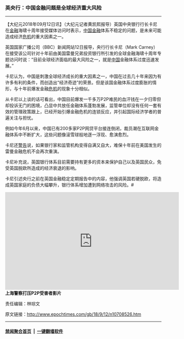 ### 英央行：中国金融问题是全球经济重大风险
------------------------

<p>【大纪元2018年09月12日讯】（大纪元记者黄凯熙报导）英国中央银行行长卡尼在<a href="http://www.epochtimes.com/gb/tag/%E9%87%91%E8%9E%8D.html">金融</a>海啸十周年接受媒体访问时表示，<a href="http://www.epochtimes.com/gb/tag/%E4%B8%AD%E5%9B%BD.html">中国</a><a href="http://www.epochtimes.com/gb/tag/%E9%87%91%E8%9E%8D.html">金融</a>体系不稳定的问题，是未来可能造成经济<a href="http://www.epochtimes.com/gb/tag/%E5%8D%B1%E6%9C%BA.html">危机</a>的重大因素之一。</p>
<p>英国国家广播公司（BBC）新闻网站12日报导，央行行长卡尼（Mark Carney）在接受该公司针对十年前由美国雷曼兄弟投资银行所引发的全球金融海啸十周年专题访问时说：“目前全球经济面临的最大风险之一，就是<a href="http://www.epochtimes.com/gb/tag/%E4%B8%AD%E5%9B%BD.html">中国</a>金融体系过度迅速发展。”</p>
<p>卡尼认为，中国是刺激全球经济成长的重大因素之一，中国在过去几十年来因为有许多有利的条件，而创造出“经济奇迹”的荣景。但是该国金融体系过度膨胀的情形，与十年前爆发金融<a href="http://www.epochtimes.com/gb/tag/%E5%8D%B1%E6%9C%BA.html">危机</a>的现象十分相似。</p>
<p>从卡尼以上谈的话可看出，中国目前爆发一千多万P2P难民的血汗钱在一夕归零但却投诉无门的困境，凸显中共放任金融体系蓬勃发展，监管单位却没有任何一套有效的管理政策跟上，已经开始引爆金融危机的连锁反应，并引起国际经济学者的普遍关注与担忧。</p>
<p>例如今年6月以来，中国已有200多家P2P网贷平台接连倒闭，裁员潮在互联网金融体系中不断扩大，这些问题像滚雪球般地逐一浮现、愈演愈烈。</p>
<p>卡尼还<a href="http://www.epochtimes.com/gb/tag/%E8%AD%A6%E5%91%8A.html">警告</a>说，如果银行家和监管机构变得自满又自大，难保十年前在美国发生的雷曼金融危机不会再次重演。</p>
<p>卡尼补充说，英国银行体系目前需要持有更多的资本来保护自己以及英国民众，免受英国脱欧所造成的经济衰退的影响。</p>
<p>卡尼引述央行之前在英国金融稳定定期报告中的内容，他强调英国若硬脱欧，将造成英国家庭的负债大幅攀升，银行体系增加遭到网络攻击的风险。#</p>
<p><iframe src="https://www.youtube.com/embed/Y-Yy6T71fiQ" width="560" height="315" frameborder="0" allowfullscreen="allowfullscreen"></iframe><br />
<strong>上海警察打压P2P受害者影片</strong></p>
<p>责任编辑：林琮文</p>

原文链接：http://www.epochtimes.com/gb/18/9/12/n10708526.htm


------------------------
#### [禁闻聚合首页](https://github.com/gfw-breaker/banned-news/blob/master/README.md) &nbsp;|&nbsp;  [一键翻墙软件](https://github.com/gfw-breaker/nogfw/blob/master/README.md)